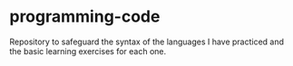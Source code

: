 # programming-code
 Repository to safeguard the syntax of the languages I have practiced and the basic learning exercises for each one.
